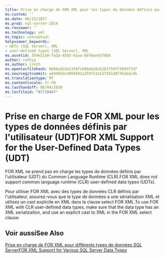 ```yaml
---
title: Prise en charge de FOR XML pour les types de données définis par l’utilisateur (UDT) | Microsoft Docs
ms.custom: ''
ms.date: 06/13/2017
ms.prod: sql-server-2014
ms.reviewer: ''
ms.technology: xml
ms.topic: conceptual
helpviewer_keywords:
- UDTs [SQL Server], XML
- user-defined types [SQL Server], XML
ms.assetid: 354e2150-fa2a-4583-b1aa-6b78ae4378b6
author: rothja
ms.author: jroth
ms.openlocfilehash: b668ad2da13fdfc880ab26cb2b2759ff3693f7d7
ms.sourcegitcommit: ad4d92dce894592a259721a1571b1d8736abacdb
ms.translationtype: MT
ms.contentlocale: fr-FR
ms.lasthandoff: 08/04/2020
ms.locfileid: "87710447"
---
```

# <a name="for-xml-support-for-the-user-defined-data-types-udt"></a><span data-ttu-id="727a5-102">Prise en charge de FOR XML pour les types de données définis par l'utilisateur (UDT)</span><span class="sxs-lookup"><span data-stu-id="727a5-102">FOR XML Support for the User-Defined Data Types (UDT)</span></span>
  <span data-ttu-id="727a5-103">FOR XML ne prend pas en charge les types de données définis par l'utilisateur (UDT) du Common Language Runtime (CLR).</span><span class="sxs-lookup"><span data-stu-id="727a5-103">FOR XML does not support common language runtime (CLR) user-defined data types (UDTs).</span></span>  
  
 <span data-ttu-id="727a5-104">Pour utiliser FOR XML avec des types de données CLR définis par l'utilisateur, assurez-vous que le type de données a une sérialisation XML et utilisez un cast explicite en XML dans la clause select FOR XML.</span><span class="sxs-lookup"><span data-stu-id="727a5-104">To use FOR XML with CLR user-defined data types, make sure that the data type has an XML serialization, and use an explicit cast to XML in the FOR XML select clause.</span></span>  
  
## <a name="see-also"></a><span data-ttu-id="727a5-105">Voir aussi</span><span class="sxs-lookup"><span data-stu-id="727a5-105">See Also</span></span>  
 [<span data-ttu-id="727a5-106">Prise en charge de FOR XML pour différents types de données SQL Server</span><span class="sxs-lookup"><span data-stu-id="727a5-106">FOR XML Support for Various SQL Server Data Types</span></span>](for-xml-support-for-various-sql-server-data-types.md)  
  
  
